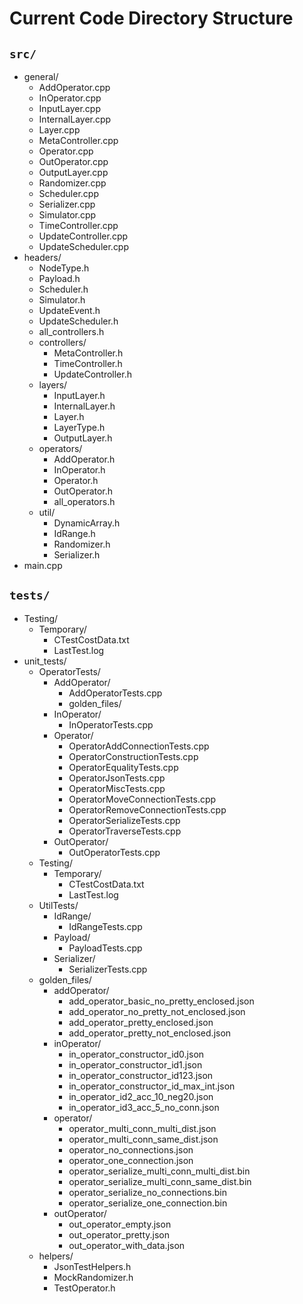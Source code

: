 # Current Code Directory Structure

## `src/`
- general/
  - AddOperator.cpp
  - InOperator.cpp
  - InputLayer.cpp
  - InternalLayer.cpp
  - Layer.cpp
  - MetaController.cpp
  - Operator.cpp
  - OutOperator.cpp
  - OutputLayer.cpp
  - Randomizer.cpp
  - Scheduler.cpp
  - Serializer.cpp
  - Simulator.cpp
  - TimeController.cpp
  - UpdateController.cpp
  - UpdateScheduler.cpp
- headers/
  - NodeType.h
  - Payload.h
  - Scheduler.h
  - Simulator.h
  - UpdateEvent.h
  - UpdateScheduler.h
  - all_controllers.h
  - controllers/
    - MetaController.h
    - TimeController.h
    - UpdateController.h
  - layers/
    - InputLayer.h
    - InternalLayer.h
    - Layer.h
    - LayerType.h
    - OutputLayer.h
  - operators/
    - AddOperator.h
    - InOperator.h
    - Operator.h
    - OutOperator.h
    - all_operators.h
  - util/
    - DynamicArray.h
    - IdRange.h
    - Randomizer.h
    - Serializer.h
- main.cpp

## `tests/`
- Testing/
  - Temporary/
    - CTestCostData.txt
    - LastTest.log
- unit_tests/
  - OperatorTests/
    - AddOperator/
      - AddOperatorTests.cpp
      - golden_files/
    - InOperator/
      - InOperatorTests.cpp
    - Operator/
      - OperatorAddConnectionTests.cpp
      - OperatorConstructionTests.cpp
      - OperatorEqualityTests.cpp
      - OperatorJsonTests.cpp
      - OperatorMiscTests.cpp
      - OperatorMoveConnectionTests.cpp
      - OperatorRemoveConnectionTests.cpp
      - OperatorSerializeTests.cpp
      - OperatorTraverseTests.cpp
    - OutOperator/
      - OutOperatorTests.cpp
  - Testing/
    - Temporary/
      - CTestCostData.txt
      - LastTest.log
  - UtilTests/
    - IdRange/
      - IdRangeTests.cpp
    - Payload/
      - PayloadTests.cpp
    - Serializer/
      - SerializerTests.cpp
  - golden_files/
    - addOperator/
      - add_operator_basic_no_pretty_enclosed.json
      - add_operator_no_pretty_not_enclosed.json
      - add_operator_pretty_enclosed.json
      - add_operator_pretty_not_enclosed.json
    - inOperator/
      - in_operator_constructor_id0.json
      - in_operator_constructor_id1.json
      - in_operator_constructor_id123.json
      - in_operator_constructor_id_max_int.json
      - in_operator_id2_acc_10_neg20.json
      - in_operator_id3_acc_5_no_conn.json
    - operator/
      - operator_multi_conn_multi_dist.json
      - operator_multi_conn_same_dist.json
      - operator_no_connections.json
      - operator_one_connection.json
      - operator_serialize_multi_conn_multi_dist.bin
      - operator_serialize_multi_conn_same_dist.bin
      - operator_serialize_no_connections.bin
      - operator_serialize_one_connection.bin
    - outOperator/
      - out_operator_empty.json
      - out_operator_pretty.json
      - out_operator_with_data.json
  - helpers/
    - JsonTestHelpers.h
    - MockRandomizer.h
    - TestOperator.h
